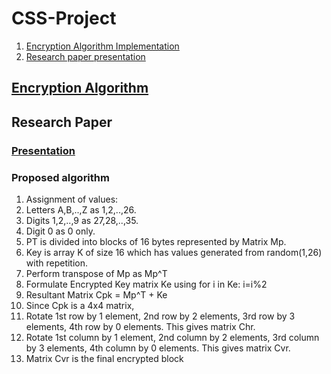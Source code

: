 # CSS-Project
1. [Encryption Algorithm Implementation]()
2. [Research paper presentation](https://github.com/ZNevzz/CSS-Project#research-paper)

## [Encryption Algorithm](https://github.com/ZNevzz/CSS-Project/tree/master/Nevil)

## Research Paper

### [Presentation](https://github.com/ZNevzz/CSS-Project/blob/master/CSS%20Research%20paper-Nevzz.pptx)

### Proposed algorithm

1. Assignment of values:
  1. Letters A,B,..,Z as 1,2,..,26.
  2. Digits 1,2,..,9 as 27,28,..,35.
  3. Digit 0 as 0 only.
2. PT is divided into blocks of 16 bytes represented by Matrix Mp.
3. Key is array K of size 16 which has values generated from random(1,26) with repetition.
4. Perform transpose of Mp as Mp^T
5. Formulate Encrypted Key matrix Ke using for i in Ke: i=i%2
6. Resultant Matrix Cpk = Mp^T + Ke
7. Since Cpk is a 4x4 matrix,
  1. Rotate 1st row by 1 element, 2nd row by 2 elements, 3rd row by 3 elements, 4th row by 0 elements. This gives matrix Chr.
  2. Rotate 1st column by 1 element, 2nd column by 2 elements, 3rd column by 3 elements, 4th column by 0 elements. This gives matrix Cvr.
8. Matrix Cvr is the final encrypted block

